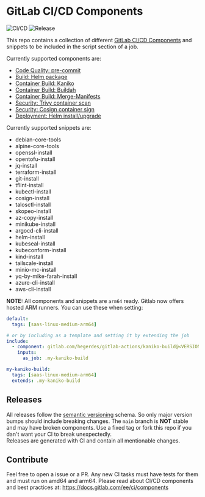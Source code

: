 # GitLab CI/CD Components
![CI/CD](https://gitlab.com/hegerdes/gitlab-actions/badges/main/pipeline.svg)
![Release](https://gitlab.com/hegerdes/gitlab-actions/-/badges/release.svg)

This repo contains a collection of different [GitLab CI/CD Components](https://about.gitlab.com/blog/2023/12/21/introducing-the-gitlab-ci-cd-catalog-beta/) and snippets to be included in the script section of a job.

Currently supported components are:
 * [Code Quality: pre-commit](https://gitlab.com/hegerdes/gitlab-actions/-/tree/main/templates/pre-commit.md)
 * [Build: Helm package](https://gitlab.com/hegerdes/gitlab-actions/-/tree/main/templates/helm-package.md)
 * [Container Build: Kaniko](https://gitlab.com/hegerdes/gitlab-actions/-/tree/main/templates/kaniko-build.md)
 * [Container Build: Buildah](https://gitlab.com/hegerdes/gitlab-actions/-/tree/main/templates/buildash-build.md)
 * [Container Build: Merge-Manifests](https://gitlab.com/hegerdes/gitlab-actions/-/tree/main/templates/container-manifest-merge.md)
 * [Security: Trivy container scan](https://gitlab.com/hegerdes/gitlab-actions/-/tree/main/templates/trivy-container-scan.md)
 * [Security: Cosign container sign](https://gitlab.com/hegerdes/gitlab-actions/-/tree/main/templates/cosign-container.md)
 * [Deployment: Helm install/upgrade](https://gitlab.com/hegerdes/gitlab-actions/-/tree/main/templates/helm-install.md)

Currently supported snippets are:
 * debian-core-tools
 * alpine-core-tools
 * openssl-install
 * opentofu-install
 * jq-install
 * terraform-install
 * git-install
 * tflint-install
 * kubectl-install
 * cosign-install
 * talosctl-install
 * skopeo-install
 * az-copy-install
 * minikube-install
 * argocd-cli-install
 * helm-install
 * kubeseal-install
 * kubeconform-install
 * kind-install
 * tailscale-install
 * minio-mc-install
 * yq-by-mike-farah-install
 * azure-cli-install
 * aws-cli-install

**NOTE:** All components and snippets are `arm64` ready. Gitlab now offers hosted ARM runners. You can use these when setting:
```yaml
default:
  tags: [saas-linux-medium-arm64]

# or by including as a template and setting it by extending the job
include:
  - component: gitlab.com/hegerdes/gitlab-actions/kaniko-build@<VERSION>
    inputs:
      as_job: .my-kaniko-build

my-kaniko-build:
  tags: [saas-linux-medium-arm64]
  extends: .my-kaniko-build
```

## Releases
All releases follow the [semantic versioning](https://semver.org/) schema. So only major version bumps should include breaking changes. The `main` branch is **NOT** stable and may have broken components. Use a fixed tag or fork this repo if you dan't want your CI to break unexpectedly.  
Releases are generated with CI and contain all mentionable changes.

## Contribute

Feel free to open a issue or a PR. Any new CI tasks must have tests for them and must run on amd64 and arm64.
Please read about CI/CD components and best practices at: https://docs.gitlab.com/ee/ci/components
